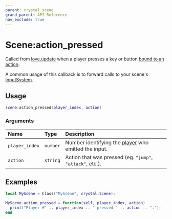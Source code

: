 ```yaml
---
parent: crystal.scene
grand_parent: API Reference
nav_exclude: true
---
```


# Scene:action_pressed

Called from [love.update](https://love2d.org/wiki/love.update) when a player presses a key or button [bound to an action](/crystal/api/input/set_bindings).

A common usage of this callback is to forward calls to your scene's [InputSystem](/crystal/api/input/input_system_action_pressed).

## Usage

```lua
scene:action_pressed(player_index, action)
```

### Arguments

| Name           | Type     | Description                                                                       |
| :------------- | :------- | :-------------------------------------------------------------------------------- |
| `player_index` | `number` | Number identifying the [player](/crystal/api/input/player) who emitted the input. |
| `action`       | `string` | Action that was pressed (eg. `"jump"`, `"attack"`, etc.).                         |

## Examples

```lua
local MyScene = Class("MyScene", crystal.Scene);

MyScene.action_pressed = function(self, player_index, action)
  print("Player #" .. player_index .. " pressed " .. action .. ".");
end
```
